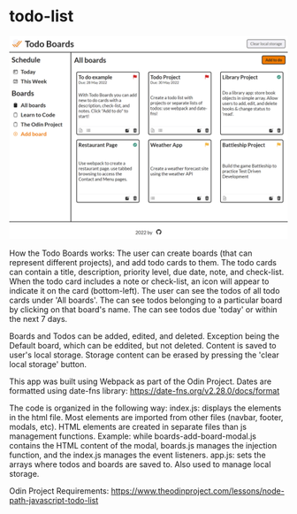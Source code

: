 # todo-list

![Preview of app](/src/assets/TodoAppPreview.png)

How the Todo Boards works:
The user can create boards (that can represent different projects), and add todo cards to them.
The todo cards can contain a title, description, priority level, due date, note, and check-list.
When the todo card includes a note or check-list, an icon will appear to indicate it on the card (bottom-left).
The user can see the todos of all todo cards under 'All boards'.
The can see todos belonging to a particular board by clicking on that board's name.
The can see todos due 'today' or within the next 7 days.

Boards and Todos can be added, edited, and deleted. Exception being the Default board, which can be eddited, but not deleted.
Content is saved to user's local storage. Storage content can be erased by pressing the 'clear local storage' button.

This app was built using Webpack as part of the Odin Project.
Dates are formatted using date-fns library: https://date-fns.org/v2.28.0/docs/format

The code is organized in the following way:
index.js: displays the elements in the html file. Most elements are imported from other files (navbar, footer, modals, etc).
HTML elements are created in separate files than js management functions. Example: while boards-add-board-modal.js contains the HTML content of the modal, boards.js manages the injection function, and the index.js manages the event listeners.
app.js: sets the arrays where todos and boards are saved to. Also used to manage local storage.

Odin Project Requirements: https://www.theodinproject.com/lessons/node-path-javascript-todo-list
